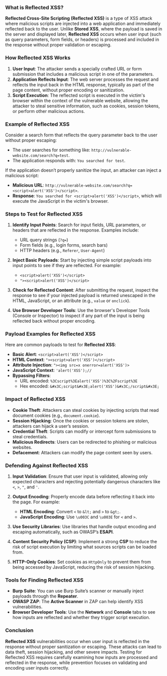### What is Reflected XSS?

**Reflected Cross-Site Scripting (Reflected XSS)** is a type of XSS attack where malicious scripts are injected into a web application and immediately reflected back to the user. Unlike **Stored XSS**, where the payload is saved in the server and displayed later, **Reflected XSS** occurs when user input (such as query parameters, form fields, or headers) is processed and included in the response without proper validation or escaping.

### How Reflected XSS Works
1. **User Input**: The attacker sends a specially crafted URL or form submission that includes a malicious script in one of the parameters.
2. **Application Reflects Input**: The web server processes the request and reflects the input back in the HTML response, typically as part of the page content, without proper encoding or sanitization.
3. **Script Execution**: The reflected script is executed in the victim's browser within the context of the vulnerable website, allowing the attacker to steal sensitive information, such as cookies, session tokens, or perform other malicious actions.

### Example of Reflected XSS

Consider a search form that reflects the query parameter back to the user without proper escaping:
- The user searches for something like: `http://vulnerable-website.com/search?q=test`.
- The application responds with: `You searched for test`.

If the application doesn’t properly sanitize the input, an attacker can inject a malicious script:
- **Malicious URL**: `http://vulnerable-website.com/search?q=<script>alert('XSS')</script>`.
- **Response**: `You searched for <script>alert('XSS')</script>`, which will execute the JavaScript in the victim's browser.

### Steps to Test for Reflected XSS
1. **Identify Input Points**: Search for input fields, URL parameters, or headers that are reflected in the response. Examples include:
   - URL query strings (`?q=`)
   - Form fields (e.g., login forms, search bars)
   - HTTP headers (e.g., `Referer`, `User-Agent`)
   
2. **Inject Basic Payloads**: Start by injecting simple script payloads into input points to see if they are reflected. For example:
   - `<script>alert('XSS')</script>`
   - `"><script>alert('XSS')</script>`
   
3. **Check for Reflected Content**: After submitting the request, inspect the response to see if your injected payload is returned unescaped in the HTML, JavaScript, or an attribute (e.g., `value` or `onclick`).

4. **Use Browser Developer Tools**: Use the browser's Developer Tools (Console or Inspector) to inspect if any part of the input is being reflected back without proper encoding.

### Payload Examples for Reflected XSS
Here are common payloads to test for **Reflected XSS**:

- **Basic Alert**: `<script>alert('XSS')</script>`
- **HTML Context**: `"><script>alert('XSS')</script>`
- **Attribute Injection**: `"><img src=x onerror=alert('XSS')>`
- **JavaScript Context**: `'alert('XSS');//`
- **Bypassing Filters**:
   - URL encoded: `%3Cscript%3Ealert('XSS')%3C%2Fscript%3E`
   - Hex encoded: `&#x3C;script&#x3E;alert('XSS')&#x3C;/script&#x3E;`

### Impact of Reflected XSS
- **Cookie Theft**: Attackers can steal cookies by injecting scripts that read document cookies (e.g., `document.cookie`).
- **Session Hijacking**: Once the cookies or session tokens are stolen, attackers can hijack a user’s session.
- **Credential Theft**: Scripts can modify or intercept form submissions to steal credentials.
- **Malicious Redirects**: Users can be redirected to phishing or malicious websites.
- **Defacement**: Attackers can modify the page content seen by users.

### Defending Against Reflected XSS
1. **Input Validation**: Ensure that user input is validated, allowing only expected characters and rejecting potentially dangerous characters like `<`, `>`, `"`, and `'`.
   
2. **Output Encoding**: Properly encode data before reflecting it back into the page. For example:
   - **HTML Encoding**: Convert `<` to `&lt;` and `>` to `&gt;`.
   - **JavaScript Encoding**: Use `\u003C` and `\u003E` for `<` and `>`.
   
3. **Use Security Libraries**: Use libraries that handle output encoding and escaping automatically, such as OWASP’s **ESAPI**.

4. **Content Security Policy (CSP)**: Implement a strong **CSP** to reduce the risk of script execution by limiting what sources scripts can be loaded from.

5. **HTTP-Only Cookies**: Set cookies as `HttpOnly` to prevent them from being accessed by JavaScript, reducing the risk of session hijacking.

### Tools for Finding Reflected XSS
- **Burp Suite**: You can use Burp Suite’s scanner or manually inject payloads through the **Repeater**.
- **OWASP ZAP**: The **Active Scanner** in ZAP can help identify XSS vulnerabilities.
- **Browser Developer Tools**: Use the **Network** and **Console** tabs to see how inputs are reflected and whether they trigger script execution.

### Conclusion
**Reflected XSS** vulnerabilities occur when user input is reflected in the response without proper sanitization or escaping. These attacks can lead to data theft, session hijacking, and other severe impacts. Testing for Reflected XSS requires carefully examining how inputs are processed and reflected in the response, while prevention focuses on validating and encoding user inputs correctly.
